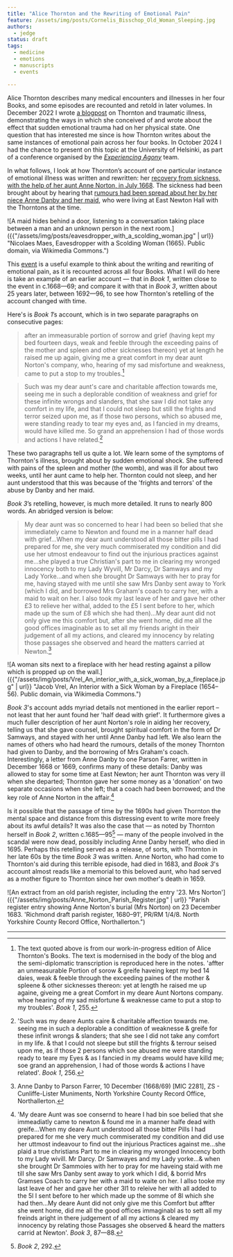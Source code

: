 ```yaml
---
title: "Alice Thornton and the Rewriting of Emotional Pain"
feature: /assets/img/posts/Cornelis_Bisschop_Old_Woman_Sleeping.jpg
authors:
  - jedge
status: draft
tags:
  - medicine
  - emotions
  - manuscripts
  - events

---
```


Alice Thornton describes many medical encounters and illnesses in her four Books, and some episodes are recounted and retold in later volumes. In December 2022 I wrote [a blogpost](https://thornton.kdl.kcl.ac.uk/posts/blog/2022-12-19-grief-and-illness-thornton/) on Thornton and traumatic illness, demonstrating the ways in which she conceived of and wrote about the effect that sudden emotional trauma had on her physical state. One question that has interested me since is how Thornton writes about the same instances of emotional pain across her four books. In October 2024 I had the chance to present on this topic at the University of Helsinki, as part of a conference organised by the [*Experiencing Agony*](https://blogs.helsinki.fi/experiencingagony/) team. 

In what follows, I look at how Thornton’s account of one particular instance of emotional illness was written and rewritten: her [recovery from sickness, with the help of her aunt Anne Norton, in July 1668](https://thornton.kdl.kcl.ac.uk/entities/?hi=awt1_1668_slander_grief). The sickness had been brought about by hearing that [rumours had been spread about her by her niece Anne Danby and her maid](https://thornton.kdl.kcl.ac.uk/posts/blog/2023-06-15-tragical-transactions-at-newton/), who were living at East Newton Hall with the Thorntons at the time.

![A maid hides behind a door, listening to a conversation taking place between a man and an unknown person in the next room.]({{"/assets/img/posts/eavesdropper_with_a_scolding_woman.jpg" | url}} "Nicolaes Maes, Eavesdropper with a Scolding Woman (1665). Public domain, via Wikimedia Commons.")

This [event](https://thornton.kdl.kcl.ac.uk/posts/blog/2022-11-28-tei-events-thornton-books/) is a useful example to think about the writing and rewriting of emotional pain, as it is recounted across all four Books. What I will do here is take an example of an earlier account — that in *Book 1*, written close to the event in c.1668—69; and compare it with that in *Book 3*, written about 25 years later, between 1692—96, to see how Thornton's retelling of the account changed with time.

Here's is *Book 1*’s account, which is in two separate paragraphs on consecutive pages:

>after an immeasurable portion of sorrow and grief (having kept my bed fourteen days, weak and feeble through the exceeding pains of the mother and spleen and other sicknesses thereon) yet at length he raised me up again, giving me a great comfort in my dear aunt Norton's company, who, hearing of my sad misfortune and weakness, came to put a stop to my troubles.[^1] 

>Such was my dear aunt's care and charitable affection towards me, seeing me in such a deplorable condition of weakness and grief for these infinite wrongs and slanders, that she saw I did not take any comfort in my life, and that I could not sleep but still the frights and terror seized upon me, as if those two persons, which so abused me, were standing ready to tear my eyes and, as I fancied in my dreams, would have killed me. So grand an apprehension I had of those words and actions I have related.[^2]

These two paragraphs tell us quite a lot. We learn some of the symptoms of Thornton's illness, brought about by sudden emotional shock. She suffered with pains of the spleen and mother (the womb), and was ill for about two weeks, until her aunt came to help her. Thornton could not sleep, and her aunt understood that this was because of the 'frights and terrors' of the abuse by Danby and her maid.

*Book 3*’s retelling, however, is much more detailed. It runs to nearly 800 words. An abridged version is below:

>My dear aunt was so concerned to hear I had been so belied that she immediately came to Newton and found me in a manner half dead with grief...When my dear aunt understood all those bitter pills I had prepared for me, she very much commiserated my condition and did use her utmost endeavour to find out the injurious practices against me...she played a true Christian's part to me in clearing my wronged innocency both to my Lady Wyvill, Mr Darcy, Dr Samways and my Lady Yorke...and when she brought Dr Samways with her to pray for me, having stayed with me until she saw Mrs Danby sent away to York (which I did, and borrowed Mrs Graham's coach to carry her, with a maid to wait on her. I also took my last leave of her and gave her other £3 to relieve her withal, added to the £5 I sent before to her, which made up the sum of £8 which she had then)...My dear aunt did not only give me this comfort but, after she went home, did me all the good offices imaginable as to set all my friends aright in their judgement of all my actions, and cleared my innocency by relating those passages she observed and heard the matters carried at Newton.[^4]

![A woman sits next to a fireplace with her head resting against a pillow which is propped up on the wall.]({{"/assets/img/posts/Vrel_An_interior_with_a_sick_woman_by_a_fireplace.jpg" | url}} "Jacob Vrel, An Interior with a Sick Woman by a Fireplace (1654–56). Public domain, via Wikimedia Commons.")

*Book 3*'s account adds myriad details not mentioned in the earlier report – not least that her aunt found her 'half dead with grief'. It furthermore gives a much fuller description of her aunt Norton's role in aiding her recovery, telling us that she gave counsel, brought spiritual comfort in the form of Dr Samways, and stayed with her until Anne Danby had left. We also learn the names of others who had heard the rumours, details of the money Thornton had given to Danby, and the borrowing of Mrs Graham's coach. Interestingly, a letter from Anne Danby to one Parson Farrer, written in December 1668 or 1669, confirms many of these details: Danby was allowed to stay for some time at East Newton; her aunt Thornton was very ill when she departed; Thornton gave her some money as a 'donation' on two separate occasions when she left; that a coach had been borrowed; and the key role of Anne Norton in the affair.[^3]

Is it possible that the passage of time by the 1690s had given Thornton the mental space and distance from this distressing event to write more freely about its awful details? It was also the case that — as noted by Thornton herself in *Book 2*, written c.1685—95[^5] — many of the people involved in the scandal were now dead, possibly including Anne Danby herself, who died in 1695. Perhaps this retelling served as a release, of sorts, with Thornton in her late 60s by the time *Book 3* was written. Anne Norton, who had come to Thornton's aid during this terrible episode, had died in 1683, and *Book 3*'s account almost reads like a memorial to this beloved aunt, who had served as a mother figure to Thornton since her own mother's death in 1659.

![An extract from an old parish register, including the entry '23. Mrs Norton']({{"/assets/img/posts/Anne_Norton_Parish_Register.jpg" | url}} "Parish register entry showing Anne Norton's burial (Mrs Norton) on 23 December 1683. 'Richmond draft parish register, 1680–91', PR/RM 1/4/8. North Yorkshire County Record Office, Northallerton.")

---

[^1]: The text quoted above is from our work-in-progress edition of Alice Thornton's Books. The text is modernised in the body of the blog and the semi-diplomatic transcription is reproduced here in the notes. 'affter an unmeasurable Portion of sorow & greife haveing kept my bed 14 daies, weak & feeble through the exceeding paines of the mother & spleene & other sicknesses thereon: yet at length he raised me up againe, giveing me a great Comfort in my deare Aunt Nortons company. whoe hearing of my sad misfortune & weaknesse came to put a stop to my troubles'. *Book 1*, 255.

[^2]: 'Such was my deare Aunts caire & charitable affection towards me. seeing me in such a deplorable a condittion of weaknesse & greife for these infinit wrongs & slanders; that she see I did not take any comfort in my life. & that I could not sleepe but still the frights & terrour seised upon me, as if those 2 persons which soe abused me were standing ready to teare my Eyes & as I fancied in my dreams would have killd me; soe grand an apprehension, I had of those words & actions I have related'. *Book 1*, 256.

[^3]: 'My deare Aunt was soe consernd to heare I had bin soe belied that she immeadiatly came to newton & found me in a manner halfe dead with greife...When my deare Aunt understood all those bitter Pills I had prepared for me she very much commiserated my condition and did use her uttmost indeavour to find out the injurious Practices against me...she plaid a true christians Part to me in clearing my wronged Innocency both to my Lady wivill. Mr Darcy. Dr Samwayes and my Lady yorke...& when she brought Dr Sammoies with her to pray for me haveing staid with me till she saw Mrs Danby sent away to york which I did, & borrid Mrs Gramses Coach to carry her with a maid to waite on her. I allso tooke my last leave of her and gave her other 3l1 to releive her with all added to the 5l I sent before to her
which made up the somme of 8l which she had then...My deare Aunt did not only give me this Comfort but affter she went home, did me all the good offices immaginabl as to sett all my freinds aright in there judgement of all my actions & cleared my innocency by relating those Passages she observed & heard the matters carrid at Newton'. *Book 3*, 87—88.

[^4]: Anne Danby to Parson Farrer, 10 December (1668/69) [MIC 2281], ZS - Cunliffe-Lister Muniments, North Yorkshire County Record Office, Northallerton.

[^5]: *Book 2*, 292.